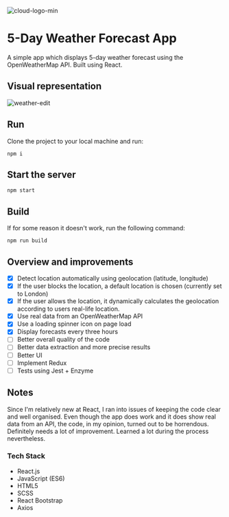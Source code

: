 ![cloud-logo-min](https://user-images.githubusercontent.com/48471924/89308421-e8e69080-d67a-11ea-8190-d66723906947.png "weather forecast cloud logo")


# 5-Day Weather Forecast App

A simple app which displays 5-day weather forecast using the OpenWeatherMap API. Built using React.

## Visual representation

![weather-edit](https://user-images.githubusercontent.com/48471924/89307711-11ba5600-d67a-11ea-8f5e-fd61cee30f03.gif)


## Run
Clone the project to your local machine and run:

```
npm i
```

## Start the server
```
npm start
```
## Build
If for some reason it doesn't work, run the following command:
```
npm run build
```
## Overview and improvements

- [x] Detect location automatically using geolocation (latitude, longitude)
- [x] If the user blocks the location, a default location is chosen (currently set to London)
- [x] If the user allows the location, it dynamically calculates the geolocation according to users real-life location.
- [x] Use real data from an OpenWeatherMap API 
- [x] Use a loading spinner icon on page load
- [x] Display forecasts every three hours
- [ ] Better overall quality of the code
- [ ] Better data extraction and more precise results
- [ ] Better UI
- [ ] Implement Redux
- [ ] Tests using Jest + Enzyme

## Notes

Since I'm relatively new at React, I ran into issues of keeping the code clear and well organised. Even though the app does work and it does show real data from an API, the code, in my opinion, turned out to be horrendous. Definitely needs a lot of improvement. Learned a lot during the process nevertheless.

### Tech Stack

* React.js
* JavaScript (ES6)
* HTML5
* SCSS
* React Bootstrap
* Axios

